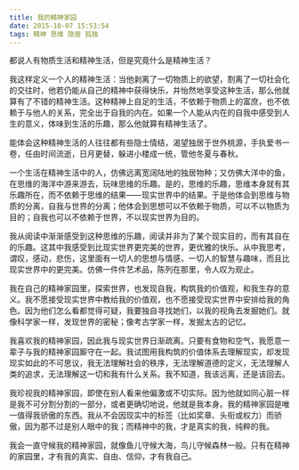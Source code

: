 ```yaml
---
title: 我的精神家园
date: 2015-10-07 15:53:54
tags: 精神 思维 隐居 孤独
---
```


都说人有物质生活和精神生活，但是究竟什么是精神生活？

我这样定义一个人的精神生活：当他剥离了一切物质上的欲望，割离了一切社会化的交往时，他若仍能从自己的精神中获得快乐，并怡然地享受这种生活，那么他就算有了不错的精神生活。这种精神上自足的生活，不依赖于物质上的富庶，也不依赖于与他人的关系，完全出于自我的内在。如果一个人能从内在的自我中感受到人生的意义，体味到生活的乐趣，那么他就算有精神生活了。

能体会这种精神生活的人往往都有些隐士情结，渴望独居于世外桃源，手执爱书一卷，任由时间流逝，日月更替，躲进小楼成一统，管他冬夏与春秋。

一个生活在精神生活中的人，仿佛远离宽阔陆地的独居物种；又仿佛大洋中的鱼，在思维的海洋中游来游去，玩味思维的乐趣。是的，思维的乐趣，思维本身就有其乐趣所在，而不依赖于思维的结果——现实世界中的结果。于是他体会到思维与物质的分离，自我与世界的分离；他体会到思想可以不依赖于物质，可以不以物质为目的；自我也可以不依赖于世界，不以现实世界为目的。

我从阅读中渐渐感受到这种思维的乐趣，阅读并非为了某个现实目的，而有其自在的乐趣。这其中我感受到比现实世界更完美的世界，更优雅的快乐。从中我思考，谓叹，感动，悲伤，这里面有一切人的思想与情感，一切人的智慧与趣味，而且比现实世界中的更完美。仿佛一件件艺术品，陈列在那里，令人叹为观止。

我在自己的精神家园里，探索世界，也发现自我，构筑我的价值观，和我生存的意义。我不愿接受现实世界中教给我的价值观，也不愿接受现实世界中安排给我的角色。因为他们怎么看都觉得可疑，我要独自寻找她们，以我的视角去发掘她们。就像科学家一样，发现世界的密秘；像考古学家一样，发掘太古的记忆。

我喜欢我的精神家园，因此我与现实世界日渐疏离。只要有食物和空气，我愿意一辈子与我的精神家园厮守在一起。我试图用我构筑的价值体系去理解现实，却发现现实如此的不可思议，我无法理解社会的秩序，无法理解道德的定义，无法理解人类的追求，无法理解这一切和我有什么关系。我不知道，我该远离，还是该回去。

我珍视我的精神家园，即使在别人看来他偏激或不切实际。因为他就如同心脏一样是我不可分割分割的一部分，或者更确切地说，他就是我本身。我的精神家园是唯一值得我骄傲的东西。我从不会因现实中的标签（比如奖章、头衔或权力）而骄傲，因为那不过是别人眼中的我；而精神中的我，才是真实的我，纯粹的我。

我会一直守候我的精神家园，就像鱼儿守候大海，鸟儿守候森林一般。只有在精神的家园里，才有我的真实、自由、信仰，才有我自己。
